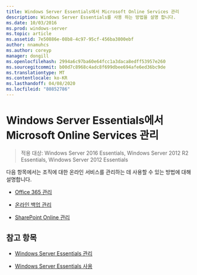 ```yaml
---
title: Windows Server Essentials에서 Microsoft Online Services 관리
description: Windows Server Essentials를 사용 하는 방법을 설명 합니다.
ms.date: 10/03/2016
ms.prod: windows-server
ms.topic: article
ms.assetid: 7e50886e-08b8-4c97-95cf-456ba3800ebf
author: nnamuhcs
ms.author: coreyp
manager: dongill
ms.openlocfilehash: 2994a6c97ba60e64fcc1a3daca8edff53957e260
ms.sourcegitcommit: b00d7c8968c4adc8f699dbee694afe6ed36bc9de
ms.translationtype: MT
ms.contentlocale: ko-KR
ms.lasthandoff: 04/08/2020
ms.locfileid: "80852786"
---
```

# <a name="manage-microsoft-online-services-in-windows-server-essentials"></a>Windows Server Essentials에서 Microsoft Online Services 관리

>적용 대상: Windows Server 2016 Essentials, Windows Server 2012 R2 Essentials, Windows Server 2012 Essentials

다음 항목에서는 조직에 대한 온라인 서비스를 관리하는 데 사용할 수 있는 방법에 대해 설명합니다.  
  
-   [Office 365 관리](Manage-Office-365-in-Windows-Server-Essentials.md)   
  
-   [온라인 백업 관리](Manage-Online-Backup-in-Windows-Server-Essentials.md)  
  
-   [SharePoint Online 관리](Manage-SharePoint-Online-in-Windows-Server-Essentials.md)  
  
## <a name="see-also"></a>참고 항목  
  
-   [Windows Server Essentials 관리](Manage-Windows-Server-Essentials.md)  
  
-   [Windows Server Essentials 사용](../use/Use-Windows-Server-Essentials.md)
